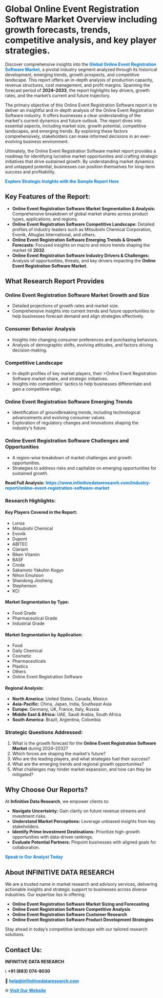 <h1>Global Online Event Registration Software Market Overview including growth forecasts, trends, competitive analysis, and key player strategies.</h1>
<p>
Discover comprehensive insights into the 
<a href="https://www.infinitivedataresearch.com/industry-report/online-event-registration-software-market" rel="dofollow" style="color: #007BFF; text-decoration: none;"><strong>Global Online Event Registration Software Market</strong></a>, a pivotal industry segment analyzed through its historical development, emerging trends, growth prospects, and competitive landscape. This report offers an in-depth analysis of production capacity, revenue structures, cost management, and profit margins. Spanning the forecast period of <strong>2024–2033</strong>, the report highlights key drivers, growth rates, and the market’s current and future trajectory.
</p>
<p>
The primary objective of this Online Event Registration Software report is to deliver an insightful and in-depth analysis of the Online Event Registration Software industry. It offers businesses a clear understanding of the market's current dynamics and future outlook. The report dives into essential aspects, including market size, growth potential, competitive landscapes, and emerging trends. By exploring these factors comprehensively, stakeholders can make informed decisions in an ever-evolving business environment.
</p>
<p>
Ultimately, the Online Event Registration Software market report provides a roadmap for identifying lucrative market opportunities and crafting strategic initiatives that drive sustained growth. By understanding market dynamics and untapped potential, businesses can position themselves for long-term success and profitability.
</p>
<p>
<a href="https://www.infinitivedataresearch.com/request-sample/reportId=103575" style="color: #007BFF; text-decoration: none;"><strong>Explore Strategic Insights with the Sample Report Here</strong></a>
</p>

<h2>Key Features of the Report:</h2>
<ul>
<li><strong>Online Event Registration Software Market Segmentation & Analysis:</strong> Comprehensive breakdown of global market shares across product types, applications, and regions.</li>
<li><strong>Online Event Registration Software Competitive Landscape:</strong> Detailed profiles of industry leaders such as Mitsubishi Chemical Corporation, Evonik, Altuglas International, and others.</li>
<li><strong>Online Event Registration Software Emerging Trends & Growth Forecasts:</strong> Focused insights on macro and micro trends shaping the market till <strong>2032</strong>.</li>
<li><strong>Online Event Registration Software Industry Drivers & Challenges:</strong> Analysis of opportunities, threats, and key drivers impacting the <strong>Online Event Registration Software Market</strong>.</li>
</ul>

<h2>What Research Report Provides</h2>
<h3>Online Event Registration Software Market Growth and Size</h3>
<ul>
<li>Detailed projections of growth rates and market size.</li>
<li>Comprehensive insights into current trends and future opportunities to help businesses forecast demand and align strategies effectively.</li>
</ul>

<h3>Consumer Behavior Analysis</h3>
<ul>
<li>Insights into changing consumer preferences and purchasing behaviors.</li>
<li>Analysis of demographic shifts, evolving attitudes, and factors driving decision-making.</li>
</ul>

<h3>Competitive Landscape</h3>
<ul>
<li>In-depth profiles of key market players, their >Online Event Registration Software market share, and strategic initiatives.</li>
<li>Insights into competitors' tactics to help businesses differentiate and gain a competitive edge.</li>
</ul>

<h3>Online Event Registration Software Emerging Trends</h3>
<ul>
<li>Identification of groundbreaking trends, including technological advancements and evolving consumer values.</li>
<li>Exploration of regulatory changes and innovations shaping the industry's future.</li>
</ul>

<h3>Online Event Registration Software Challenges and Opportunities</h3>
<ul>
<li>A region-wise breakdown of market challenges and growth opportunities.</li>
<li>Strategies to address risks and capitalize on emerging opportunities for sustained growth.</li>
</ul>
<p><strong>Read Full Analysis:</strong> <a href="https://www.infinitivedataresearch.com/industry-report/online-event-registration-software-market" rel="dofollow" style="color: #007BFF; text-decoration: none;"><strong>https://www.infinitivedataresearch.com/industry-report/online-event-registration-software-market</strong></a></p>
<h3>Research Highlights:</h3>
<h4>Key Players Covered in the Report:</h4>
<ul><li>Lonza</li><li>Mitsubishi Chemical</li><li>Evonik</li><li>Dupont</li><li>ABITEC</li><li>Clariant</li><li>Riken Vitamin</li><li>BASF</li><li>Croda</li><li>Sakamoto Yakuhin Kogyo</li><li>Nihon Emulsion</li><li>Shandong Jinsheng</li><li>Stephenson</li><li>KCI</li></ul>
<h4>Market Segmentation by Type:</h4>
<ul><li>Food Grade</li><li>Pharmaceutical Grade</li><li>Industrial Grade</li></ul>
<h4>Market Segmentation by Application:</h4>
<ul><li>Food</li><li>Daily Chemical</li><li>Cosmetic</li><li>Pharmaceuticals</li><li>Plastics</li><li>Others</li><li>Online Event Registration Software</li></ul>

<h4>Regional Analysis:</h4>
<ul>
<li><strong>North America:</strong> United States, Canada, Mexico</li>
<li><strong>Asia-Pacific:</strong> China, Japan, India, Southeast Asia</li>
<li><strong>Europe:</strong> Germany, UK, France, Italy, Russia</li>
<li><strong>Middle East & Africa:</strong> UAE, Saudi Arabia, South Africa</li>
<li><strong>South America:</strong> Brazil, Argentina, Colombia</li>
</ul>

<h3>Strategic Questions Addressed:</h3>
<ol>
<li>What is the growth forecast for the <strong>Online Event Registration Software Market</strong> during 2024–2032?</li>
<li>Which forces are shaping the market's future?</li>
<li>Who are the leading players, and what strategies fuel their success?</li>
<li>What are the emerging trends and regional growth opportunities?</li>
<li>What challenges may hinder market expansion, and how can they be mitigated?</li>
</ol>

<h2>Why Choose Our Reports?</h2>
<p>At <strong>Infinitive Data Research</strong>, we empower clients to:</p>
<ul>
<li><strong>Navigate Uncertainty:</strong> Gain clarity on future revenue streams and investment risks.</li>
<li><strong>Understand Market Perceptions:</strong> Leverage unbiased insights from key stakeholders.</li>
<li><strong>Identify Prime Investment Destinations:</strong> Prioritize high-growth opportunities with data-driven rankings.</li>
<li><strong>Evaluate Potential Partners:</strong> Pinpoint businesses with aligned goals for collaboration.</li>
</ul>
<p><a href="https://www.infinitivedataresearch.com/industry-report/online-event-registration-software-market" rel="dofollow" style="color: #007BFF; text-decoration: none;"><strong>Speak to Our Analyst Today</strong></a></p>

<h2>About INFINITIVE DATA RESEARCH</h2>
<p>We are a trusted name in market research and advisory services, delivering actionable insights and strategic support to businesses across diverse industries. Our expertise lies in offering:</p>
<ul>
<li><strong>Online Event Registration Software Market Sizing and Forecasting</strong></li>
<li><strong>Online Event Registration Software Competitive Analysis</strong></li>
<li><strong>Online Event Registration Software Customer Research</strong></li>
<li><strong>Online Event Registration Software Product Development Strategies</strong></li>
</ul>
<p>Stay ahead in today’s competitive landscape with our tailored research solutions.</p>

<h2>Contact Us:</h2>
<p><strong>INFINITIVE DATA RESEARCH</strong></p>
<p>📞 <strong>+91 (883) 074-8030</strong></p>
<p>📧 <strong><a href="mailto:help@infinitivedataresearch.com" style="color: #007BFF;">help@infinitivedataresearch.com</a></strong></p>
<p>🌐 <strong><a href="https://www.infinitivedataresearch.com" rel="dofollow" style="color: #007BFF;">Visit Our Website</a></strong></p>
